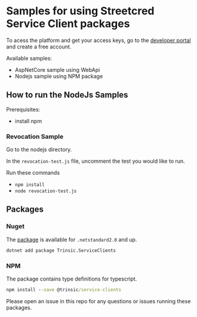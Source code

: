 # Samples for using Streetcred Service Client packages
To acess the platform and get your access keys, go to the [developer portal](https://developer.streetcred.id) and create a free account.

Available samples:
- AspNetCore sample using WebApi
- Nodejs sample using NPM package

## How to run the NodeJs Samples
Prerequisites:
- install npm

### Revocation Sample
Go to the nodejs directory.

In the `revocation-test.js` file, uncomment the test you would like to run. 

Run these commands
- `npm install`
- `node revocation-test.js`

## Packages

### Nuget

The [package](https://www.nuget.org/packages/Trinsic.ServiceClients/) is available for `.netstandard2.0` and up.

```cmd
dotnet add package Trinsic.ServiceClients
```

### NPM

The package contains type definitions for typescript.

```cmd
npm install --save @trinsic/service-clients
```

Please open an issue in this repo for any questions or issues running these packages.